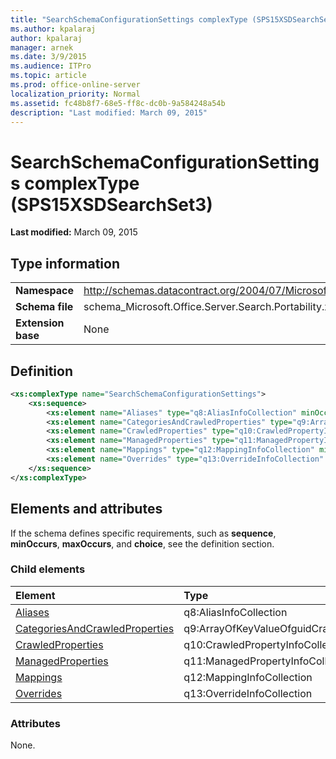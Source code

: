 ```yaml
---
title: "SearchSchemaConfigurationSettings complexType (SPS15XSDSearchSet3)"
ms.author: kpalaraj
author: kpalaraj
manager: arnek
ms.date: 3/9/2015
ms.audience: ITPro
ms.topic: article
ms.prod: office-online-server
localization_priority: Normal
ms.assetid: fc48b8f7-68e5-ff8c-dc0b-9a584248a54b
description: "Last modified: March 09, 2015"
---
```


# SearchSchemaConfigurationSettings complexType (SPS15XSDSearchSet3)

 **Last modified:** March 09, 2015 
  
## Type information

|||
|:-----|:-----|
|**Namespace** <br/> |http://schemas.datacontract.org/2004/07/Microsoft.Office.Server.Search.Portability  <br/> |
|**Schema file** <br/> |schema_Microsoft.Office.Server.Search.Portability.xsd  <br/> |
|**Extension base** <br/> |None  <br/> |
   
## Definition

```XML
<xs:complexType name="SearchSchemaConfigurationSettings">
    <xs:sequence>
        <xs:element name="Aliases" type="q8:AliasInfoCollection" minOccurs="0"></xs:element>
        <xs:element name="CategoriesAndCrawledProperties" type="q9:ArrayOfKeyValueOfguidCrawledPropertyInfoCollectionaSYUqUE_P" minOccurs="0"></xs:element>
        <xs:element name="CrawledProperties" type="q10:CrawledPropertyInfoCollection" minOccurs="0"></xs:element>
        <xs:element name="ManagedProperties" type="q11:ManagedPropertyInfoCollection" minOccurs="0"></xs:element>
        <xs:element name="Mappings" type="q12:MappingInfoCollection" minOccurs="0"></xs:element>
        <xs:element name="Overrides" type="q13:OverrideInfoCollection" minOccurs="0"></xs:element>
    </xs:sequence>
</xs:complexType>

```

## Elements and attributes

If the schema defines specific requirements, such as **sequence**, **minOccurs**, **maxOccurs**, and **choice**, see the definition section. 
  
### Child elements

|**Element**|**Type**|**Description**|
|:-----|:-----|:-----|
|[Aliases](aliases-element-searchschemaconfigurationsettings-complextypesps15xsdsearchset3.md) <br/> |q8:AliasInfoCollection  <br/> ||
|[CategoriesAndCrawledProperties](categoriesandcrawledproperties-element-searchschemaconfigurationsettings-complex.md) <br/> |q9:ArrayOfKeyValueOfguidCrawledPropertyInfoCollectionaSYUqUE_P  <br/> ||
|[CrawledProperties](crawledproperties-element-searchschemaconfigurationsettings-complextypesps15xsds.md) <br/> |q10:CrawledPropertyInfoCollection  <br/> ||
|[ManagedProperties](managedproperties-element-searchschemaconfigurationsettings-complextypesps15xsds.md) <br/> |q11:ManagedPropertyInfoCollection  <br/> ||
|[Mappings](mappings-element-searchschemaconfigurationsettings-complextypesps15xsdsearchset3.md) <br/> |q12:MappingInfoCollection  <br/> ||
|[Overrides](overrides-element-searchschemaconfigurationsettings-complextypesps15xsdsearchset.md) <br/> |q13:OverrideInfoCollection  <br/> ||
   
### Attributes

None.
  

